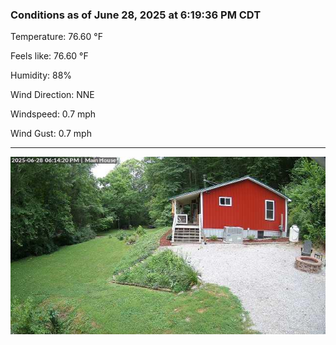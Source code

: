 ### Conditions as of June 28, 2025 at 6:19:36 PM CDT 

Temperature: 76.60 &deg;F

Feels like: 76.60 &deg;F

Humidity: 88%

Wind Direction: NNE

Windspeed: 0.7 mph

Wind Gust: 0.7 mph

---

<img src="./images/latest.jpeg"/>

